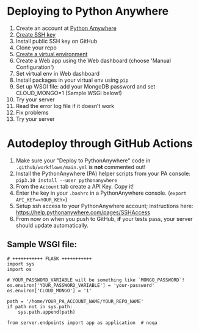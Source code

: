 # Deploying to Python Anywhere

1. Create an account at [Python Amywhere](https://www.pythonanywhere.com/)
1. [Create SSH key](https://help.pythonanywhere.com/pages/ExternalVCS/)
1. Install public SSH key on GitHub
1. Clone your repo
1. [Create a virtual environment](https://help.pythonanywhere.com/pages/Virtualenvs/)
1. Create a Web app using the Web dashboard (choose 'Manual Configuration')
1. Set virtual env in Web dashboard
1. Install packages in your virtual env using `pip`
1. Set up WSGI file: add your MongoDB password and set CLOUD_MONGO=1 (Sample WSGI below!)
1. Try your server
1. Read the error log file if it doesn’t work
1. Fix problems
1. Try your server

# Autodeploy through GitHub Actions
1. Make sure your "Deploy to PythonAnywhere" code in `.github/workflows/main.yml` is **not** commented out!
1. Install the PythonAnywhere (PA) helper scripts from your PA console: `pip3.10 install --user pythonanywhere`
1. From the `Account` tab create a API Key. Copy it!
1. Enter the key in your `.bashrc` in a PythonAnywhere console. (`export API_KEY=<YOUR_KEY>`)
1. Setup ssh access to your PythonAnywhere account; instructions here: https://help.pythonanywhere.com/pages/SSHAccess
1. From now on when you push to GitHub, **if** your tests pass, your server should update automatically.

## Sample WSGI file:

```
# +++++++++++ FLASK +++++++++++
import sys
import os

# YOUR_PASSWORD_VARIABLE will be something like `MONGO_PASSWORD`!
os.environ['YOUR_PASSWORD_VARIABLE'] = 'your-password'
os.environ['CLOUD_MONGO'] = '1'

path = '/home/YOUR_PA_ACCOUNT_NAME/YOUR_REPO_NAME'
if path not in sys.path:
    sys.path.append(path)

from server.endpoints import app as application  # noqa
```


